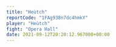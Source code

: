 ```yaml
---
title: "Heùtch"
reportCode: "1FAg938n7dc4hmkY"
player: "Heùtch"
fight: "Opera Hall"
date: 2021-09-12T20:20:12.967000+00:00
---
```

